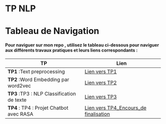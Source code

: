 # TP NLP

# Tableau de Navigation
#### Pour naviguer sur mon repo , utilisez le tableau ci-dessous pour naviguer aux différents travaux pratiques et leurs liens correspondants :

| **TP**                                     | **Lien**                            |
|--------------------------------------- |---------------------------------|
|**TP1** :Text preprocessing                | [ Lien vers TP1](ImeneTP1.ipynb) |
| **TP2** :Word Embedding par word2vec       | [Lien vers TP2](imeneTP2/Imene_NLPtp2.ipynb) |
| **TP3** :TP3 : NLP Classification de texte | [Lien vers TP3](Tp3Imene.ipynb) |
| **TP4** : TP4 : Projet Chatbot avec RASA   | [Lien vers TP4_Encours_de finalisation](lien_vers_TP4) |


